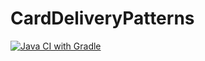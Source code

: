 # CardDeliveryPatterns
[![Java CI with Gradle](https://github.com/masserow/CardDeliveryPatterns/actions/workflows/gradle.yml/badge.svg)](https://github.com/masserow/CardDeliveryPatterns/actions/workflows/gradle.yml)
